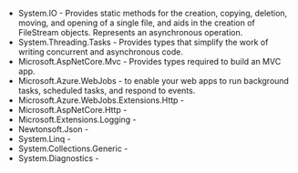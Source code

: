 * System.IO - Provides static methods for the creation, copying, deletion, moving, and opening of a single file, and aids in the creation of FileStream objects. 
Represents an asynchronous operation.
* System.Threading.Tasks - Provides types that simplify the work of writing concurrent and asynchronous code.  
* Microsoft.AspNetCore.Mvc - Provides types required to build an MVC app.
* Microsoft.Azure.WebJobs - to enable your web apps to run background tasks, scheduled tasks, and respond to events.
* Microsoft.Azure.WebJobs.Extensions.Http - 
* Microsoft.AspNetCore.Http - 
* Microsoft.Extensions.Logging - 
* Newtonsoft.Json - 
* System.Linq - 
* System.Collections.Generic - 
* System.Diagnostics - 

